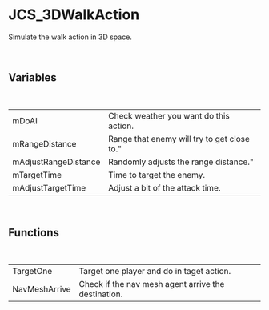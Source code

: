 <div id="content-header">
  <h1>JCS_3DWalkAction</h1>
</div>

<p>
  Simulate the walk action in 3D space.
</p>


<br/>
<h2>Variables</h2>
<br/>

<table>
  <tr>
    <td>mDoAI</td>
    <td>Check weather you want do this action.</td>
  </tr>
  <tr>
    <td>mRangeDistance</td>
    <td>Range that enemy will try to get close to."</td>
  </tr>
  <tr>
    <td>mAdjustRangeDistance</td>
    <td>Randomly adjusts the range distance."</td>
  </tr>
  <tr>
    <td>mTargetTime</td>
    <td>Time to target the enemy.</td>
  </tr>
  <tr>
    <td>mAdjustTargetTime</td>
    <td>Adjust a bit of the attack time.</td>
  </tr>
</table>


<br/>
<h2>Functions</h2>
<br/>

<table>
  <tr>
    <td>TargetOne</td>
    <td>Target one player and do in taget action.</td>
  </tr>
  <tr>
    <td>NavMeshArrive</td>
    <td>Check if the nav mesh agent arrive the destination.</td>
  </tr>
</table>
